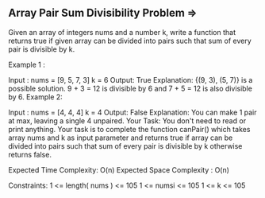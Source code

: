 Array Pair Sum Divisibility Problem  =>
-----------------------------------

Given an array of integers nums and a number k, write a function that returns true if given array can be divided into pairs such that sum of every pair is divisible by k.

Example 1 :

Input : 
nums = [9, 5, 7, 3]
k = 6
Output: 
True
Explanation: 
{(9, 3), (5, 7)} is a 
possible solution. 9 + 3 = 12 is divisible
by 6 and 7 + 5 = 12 is also divisible by 6.
Example 2:

Input : 
nums = [4, 4, 4]
k = 4
Output: 
False
Explanation: 
You can make 1 pair at max, leaving a single 4 unpaired.
Your Task:
You don't need to read or print anything. Your task is to complete the function canPair() which takes array nums and k as input parameter and returns true if array can be divided into pairs such that sum of every pair is divisible by k otherwise returns false.

Expected Time Complexity: O(n)
Expected Space Complexity : O(n)

Constraints:
1 <= length( nums ) <= 105
1 <= numsi <= 105
1 <= k <= 105

